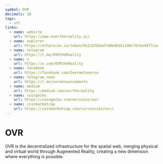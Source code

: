 ```yaml
---
symbol: OVR
decimals: 18
tags:
  - nft
links:
  - name: website
    url: https://www.overthereality.ai/
  - name: explorer
    url: https://etherscan.io/token/0x21bfbda47a0b4b5b1248c767ee49f7caa9b23697
  - name: telegram
    url: https://t.me/OVRtheReality
  - name: x
    url: https://x.com/OVRtheReality
  - name: facebook
    url: https://facebook.com/Overmetaverse
  - name: telegram_news
    url: https://t.me/ovrannouncements
  - name: medium
    url: https://medium.com/ovrthereality
  - name: coingecko
    url: https://coingecko.com/en/coins/ovr
  - name: coinmarketcap
    url: https://coinmarketcap.com/currencies/ovr/
---
```


# OVR

OVR is the decentralized infrastructure for the spatial web, merging physical and virtual world through Augmented Reality, creating a new dimension where everything is possible.
